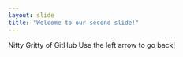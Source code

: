 ```yaml
---
layout: slide
title: "Welcome to our second slide!"
---
```

Nitty Gritty of GitHub
Use the left arrow to go back!
